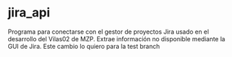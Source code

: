 # jira_api
Programa para conectarse con el gestor de proyectos Jira usado en el desarrollo del Vilas02 de MZP. Extrae información no disponible mediante la GUI de Jira.
Este cambio lo quiero para la test branch
